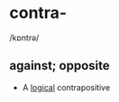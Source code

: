 # contra- 

/kɒntrə/

## against; opposite

- A [logical](../l/logical-adj.md#following-or-able-to-follow-the-rules-of-logic-in-which-ideas-or-facts-are-based-on-other-true-ideas-or-facts) contrapositive